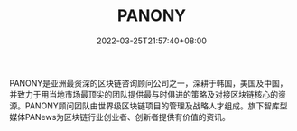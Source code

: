 ﻿---
weight: 
title: "PANONY"
description: "PANONY是PANews和PANONY+的母公司"
date: 2022-03-25T21:57:40+08:00
lastmod: 2022-03-25T16:45:40+08:00
draft: false
authors: ["Metabd"]
featuredImage: "panony.png"
link: ""
tags: ["研究机构","PANONY"]
categories: ["navigation"]
navigation: ["研究机构"]
lightgallery: true
toc: true
pinned: false
recommend: false
recommend1: false
---
PANONY是亚洲最资深的区块链咨询顾问公司之一，深耕于韩国，美国及中国，并致力于用当地市场最顶尖的团队提供最与时俱进的策略及对接区块链核心的资源。PANONY顾问团队由世界级区块链项目的管理及战略人才组成。旗下智库型媒体PANews为区块链行业创业者、创新者提供有价值的资讯。
